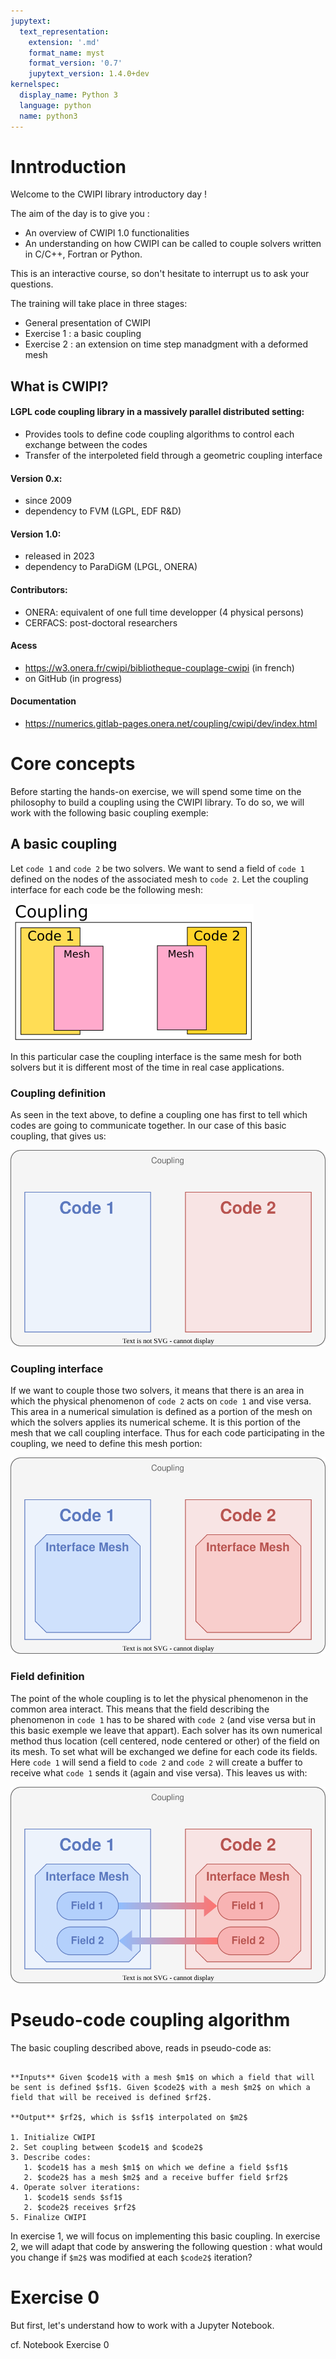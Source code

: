 ```yaml
---
jupytext:
  text_representation:
    extension: '.md'
    format_name: myst
    format_version: '0.7'
    jupytext_version: 1.4.0+dev
kernelspec:
  display_name: Python 3
  language: python
  name: python3
---
```


# Inntroduction

Welcome to the CWIPI library introductory day !

The aim of the day is to give you : 
  - An overview of CWIPI 1.0 functionalities
  - An understanding on how CWIPI can be called to couple solvers written in C/C++, Fortran or Python.

This is an interactive course, so don't hesitate to interrupt us to ask your questions.

The training will take place in three stages:
  - General presentation of CWIPI
  - Exercise 1 : a basic coupling
  - Exercise 2 : an extension on time step manadgment with a deformed mesh

## What is CWIPI?

#### LGPL code coupling library in a massively parallel distributed setting:
- Provides tools to define code coupling algorithms to control each exchange between the codes
- Transfer of the interpoleted field through a geometric coupling interface

#### Version 0.x:
- since 2009
- dependency to FVM (LGPL, EDF R&D)

#### Version 1.0:
- released in 2023
- dependency to ParaDiGM (LPGL, ONERA)

#### Contributors:
- ONERA: equivalent of one full time developper (4 physical persons)
- CERFACS: post-doctoral researchers

#### Acess
- https://w3.onera.fr/cwipi/bibliotheque-couplage-cwipi (in french)
- on GitHub (in progress)

#### Documentation
- https://numerics.gitlab-pages.onera.net/coupling/cwipi/dev/index.html

# Core concepts

Before starting the hands-on exercise, we will spend some time on the philosophy to build a coupling using the CWIPI library. To do so, we will work with the following basic coupling exemple:

## A basic coupling

Let `code 1` and `code 2` be two solvers. We want to send a field of `code 1` defined on the nodes of the associated mesh to `code 2`. Let the coupling interface for each code be the following mesh:

![alt text](mesh.png)

In this particular case the coupling interface is the same mesh for both solvers but it is different most of the time in real case applications.

### Coupling definition

As seen in the text above, to define a coupling one has first to tell which codes are going to communicate together. In our case of this basic coupling, that gives us:

![alt text](schema_concept_coupling.svg)


### Coupling interface

If we want to couple those two solvers, it means that there is an area in which the physical phenomenon of `code 2` acts on `code 1` and vise versa. This area in a numerical simulation is defined as a portion of the mesh on which the solvers applies its numerical scheme. It is this portion of the mesh that we call coupling interface. Thus for each code participating in the coupling, we need to define this mesh portion:

![alt text](schema_concept_mesh.svg)


### Field definition

The point of the whole coupling is to let the physical phenomenon in the common area interact. This means that the field describing the phenomenon in `code 1` has to be shared with `code 2` (and vise versa but in this basic exemple we leave that appart). Each solver has its own numerical method thus location (cell centered, node centered or other) of the field on its mesh. To set what will be exchanged we define for each code its fields. Here `code 1` will send a field to `code 2` and `code 2` will create a buffer to receive what `code 1` sends it (again and vise versa). This leaves us with:

![alt text](schema_concept_field.svg)

# Pseudo-code coupling algorithm

The basic coupling described above, reads in pseudo-code as:

```{prf:algorithm} basic couling algorithm

**Inputs** Given $code1$ with a mesh $m1$ on which a field that will be sent is defined $sf1$. Given $code2$ with a mesh $m2$ on which a field that will be received is defined $rf2$.

**Output** $rf2$, which is $sf1$ interpolated on $m2$

1. Initialize CWIPI
2. Set coupling between $code1$ and $code2$
3. Describe codes:
   1. $code1$ has a mesh $m1$ on which we define a field $sf1$
   2. $code2$ has a mesh $m2$ and a receive buffer field $rf2$
4. Operate solver iterations:
   1. $code1$ sends $sf1$
   2. $code2$ receives $rf2$
5. Finalize CWIPI
```

In exercise 1, we will focus on implementing this basic coupling.
In exercise 2, we will adapt that code by answering the following question : what would you change if `$m2$` was modified at each `$code2$` iteration?

# Exercise 0

But first, let's understand how to work with a Jupyter Notebook.

cf. Notebook Exercise 0
